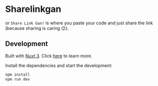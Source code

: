 # Sharelinkgan

or `Share Link Gan!` is where you paste your code and just share the link (because sharing is caring :wink:).

## Development

Built with [Nuxt 3](https://nuxt.com). Click [here](https://nuxt.com/docs/getting-started/introduction) to learn more.

Install the dependencies and start the development:

```bash
npm install
npm run dev
```
